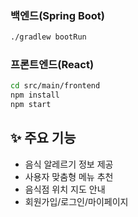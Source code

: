 
### 백엔드(Spring Boot)
```bash
./gradlew bootRun
```

### 프론트엔드(React)
```bash
cd src/main/frontend
npm install
npm start
```

## ✨ 주요 기능

- 음식 알레르기 정보 제공
- 사용자 맞춤형 메뉴 추천
- 음식점 위치 지도 안내
- 회원가입/로그인/마이페이지




